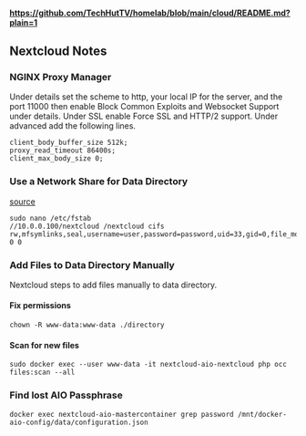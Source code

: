 #### https://github.com/TechHutTV/homelab/blob/main/cloud/README.md?plain=1

## Nextcloud Notes

### NGINX Proxy Manager
Under details set the scheme to http, your local IP for the server, and the port 11000 then enable Block Common Exploits and Websocket Support under details. Under SSL enable Force SSL and HTTP/2 support. Under advanced add the following lines.
```
client_body_buffer_size 512k;
proxy_read_timeout 86400s;
client_max_body_size 0;
```

### Use a Network Share for Data Directory
[source](https://github.com/nextcloud/all-in-one?tab=readme-ov-file#can-i-use-a-cifssmb-share-as-nextclouds-datadir)
```
sudo nano /etc/fstab
//10.0.0.100/nextcloud /nextcloud cifs rw,mfsymlinks,seal,username=user,password=password,uid=33,gid=0,file_mode=0770,dir_mode=0770 0 0
```
### Add Files to Data Directory Manually
Nextcloud steps to add files manually to data directory. 
#### Fix permissions 
```
chown -R www-data:www-data ./directory
```
#### Scan for new files
```
sudo docker exec --user www-data -it nextcloud-aio-nextcloud php occ files:scan --all
```
### Find lost AIO Passphrase
```
docker exec nextcloud-aio-mastercontainer grep password /mnt/docker-aio-config/data/configuration.json
```
